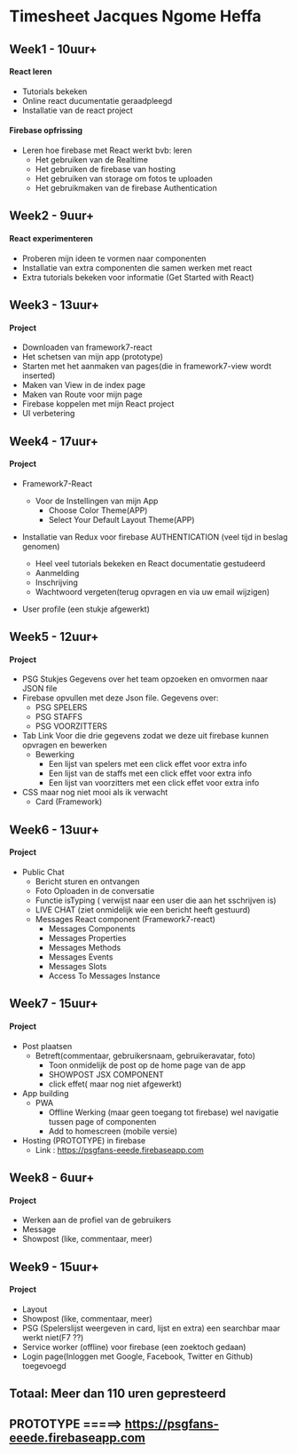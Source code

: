 # Timesheet Jacques Ngome Heffa
## Week1 - 10uur+ 
#### React leren
  - Tutorials bekeken
  - Online react ducumentatie geraadpleegd
  - Installatie van de react project
#### Firebase opfrissing
  - Leren hoe firebase met React werkt bvb: leren
    - Het gebruiken van de Realtime
    - Het gebruiken de firebase van hosting 
    - Het gebruiken van storage om fotos te uploaden
    - Het gebruikmaken van de firebase Authentication


## Week2 - 9uur+
#### React experimenteren
- Proberen mijn ideen te vormen naar componenten
- Installatie van extra componenten die samen werken met react 
- Extra tutorials bekeken voor informatie (Get Started with React)


## Week3 - 13uur+
#### Project 
- Downloaden van framework7-react 
- Het schetsen van mijn app (prototype)
- Starten met het aanmaken van pages(die in framework7-view wordt inserted)
- Maken van View in de index page
- Maken van Route voor mijn page 
- Firebase koppelen met mijn React project
- UI verbetering
 

## Week4 - 17uur+
#### Project
- Framework7-React 
  - Voor de Instellingen van mijn App
    - Choose Color Theme(APP)
    - Select Your Default Layout Theme(APP)
    
- Installatie van Redux voor firebase AUTHENTICATION (veel tijd in beslag genomen)
  - Heel veel tutorials bekeken en React documentatie gestudeerd
  - Aanmelding
  - Inschrijving
  - Wachtwoord vergeten(terug opvragen en via uw email wijzigen)
- User profile (een stukje afgewerkt)

## Week5 - 12uur+
#### Project
- PSG Stukjes Gegevens over het team opzoeken en omvormen naar JSON file
- Firebase opvullen met deze Json file. Gegevens over:
  - PSG SPELERS
  - PSG STAFFS
  - PSG VOORZITTERS
- Tab Link Voor die drie gegevens zodat we deze uit firebase kunnen opvragen en bewerken
  - Bewerking
    - Een lijst van spelers met een click effet voor extra info
    - Een lijst van de staffs met een click effet voor extra info
    - Een lijst van voorzitters met een click effet voor extra info
- CSS maar nog niet mooi als ik verwacht 
  - Card (Framework)

## Week6 - 13uur+
#### Project
- Public Chat 
  - Bericht sturen en ontvangen
  - Foto Oploaden in de conversatie
  - Functie isTyping ( verwijst naar een user die aan het sschrijven is)
  - LIVE CHAT (ziet onmidelijk wie een bericht heeft gestuurd)
  - Messages React component (Framework7-react)
     - Messages Components
     - Messages Properties
     - Messages Methods
     - Messages Events
     - Messages Slots
     - Access To Messages Instance
  
## Week7 - 15uur+
#### Project
- Post plaatsen
  - Betreft(commentaar, gebruikersnaam, gebruikeravatar, foto)
    - Toon onmidelijk de post op de home page van de app
    - SHOWPOST JSX COMPONENT
    - click effet( maar nog niet afgewerkt)
 - App building
   - PWA
      - Offline Werking (maar geen toegang tot firebase) wel navigatie tussen page of componenten
      - Add to homescreen (mobile versie)
 - Hosting (PROTOTYPE) in firebase
   - Link : https://psgfans-eeede.firebaseapp.com
   
## Week8 - 6uur+
#### Project
- Werken aan de profiel van de gebruikers
- Message
- Showpost (like, commentaar, meer)

## Week9 - 15uur+
#### Project
- Layout
- Showpost (like, commentaar, meer)
- PSG (Spelerslijst weergeven in card, lijst en extra) een searchbar maar werkt niet(F7 ??)
- Service worker (offline) voor firebase (een zoektoch gedaan)
- Login page(Inloggen met Google, Facebook, Twitter en Github) toegevoegd

## Totaal: Meer dan 110 uren gepresteerd
## PROTOTYPE =====> https://psgfans-eeede.firebaseapp.com
